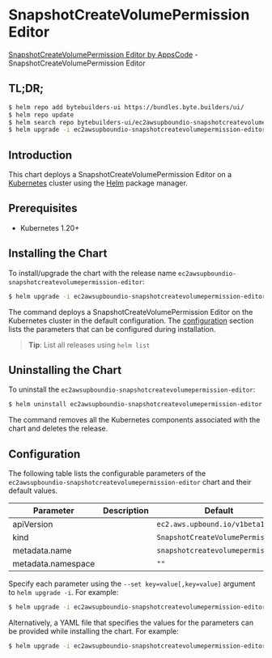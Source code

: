 # SnapshotCreateVolumePermission Editor

[SnapshotCreateVolumePermission Editor by AppsCode](https://byte.builders) - SnapshotCreateVolumePermission Editor

## TL;DR;

```bash
$ helm repo add bytebuilders-ui https://bundles.byte.builders/ui/
$ helm repo update
$ helm search repo bytebuilders-ui/ec2awsupboundio-snapshotcreatevolumepermission-editor --version=v0.4.18
$ helm upgrade -i ec2awsupboundio-snapshotcreatevolumepermission-editor bytebuilders-ui/ec2awsupboundio-snapshotcreatevolumepermission-editor -n default --create-namespace --version=v0.4.18
```

## Introduction

This chart deploys a SnapshotCreateVolumePermission Editor on a [Kubernetes](http://kubernetes.io) cluster using the [Helm](https://helm.sh) package manager.

## Prerequisites

- Kubernetes 1.20+

## Installing the Chart

To install/upgrade the chart with the release name `ec2awsupboundio-snapshotcreatevolumepermission-editor`:

```bash
$ helm upgrade -i ec2awsupboundio-snapshotcreatevolumepermission-editor bytebuilders-ui/ec2awsupboundio-snapshotcreatevolumepermission-editor -n default --create-namespace --version=v0.4.18
```

The command deploys a SnapshotCreateVolumePermission Editor on the Kubernetes cluster in the default configuration. The [configuration](#configuration) section lists the parameters that can be configured during installation.

> **Tip**: List all releases using `helm list`

## Uninstalling the Chart

To uninstall the `ec2awsupboundio-snapshotcreatevolumepermission-editor`:

```bash
$ helm uninstall ec2awsupboundio-snapshotcreatevolumepermission-editor -n default
```

The command removes all the Kubernetes components associated with the chart and deletes the release.

## Configuration

The following table lists the configurable parameters of the `ec2awsupboundio-snapshotcreatevolumepermission-editor` chart and their default values.

|     Parameter      | Description |                   Default                   |
|--------------------|-------------|---------------------------------------------|
| apiVersion         |             | <code>ec2.aws.upbound.io/v1beta1</code>     |
| kind               |             | <code>SnapshotCreateVolumePermission</code> |
| metadata.name      |             | <code>snapshotcreatevolumepermission</code> |
| metadata.namespace |             | <code>""</code>                             |


Specify each parameter using the `--set key=value[,key=value]` argument to `helm upgrade -i`. For example:

```bash
$ helm upgrade -i ec2awsupboundio-snapshotcreatevolumepermission-editor bytebuilders-ui/ec2awsupboundio-snapshotcreatevolumepermission-editor -n default --create-namespace --version=v0.4.18 --set apiVersion=ec2.aws.upbound.io/v1beta1
```

Alternatively, a YAML file that specifies the values for the parameters can be provided while
installing the chart. For example:

```bash
$ helm upgrade -i ec2awsupboundio-snapshotcreatevolumepermission-editor bytebuilders-ui/ec2awsupboundio-snapshotcreatevolumepermission-editor -n default --create-namespace --version=v0.4.18 --values values.yaml
```
